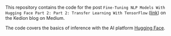 This repository contains the code for the post `Fine-Tuning NLP Models With Hugging Face Part 2: Part 2: Transfer Learning With TensorFlow` ([link](https://kedion.medium.com/fine-tuning-nlp-models-with-hugging-face-f92d55949b66)) on the Kedion blog on Medium. 

The code covers the basics of inference with the AI platform [Hugging Face](https://huggingface.co/).
